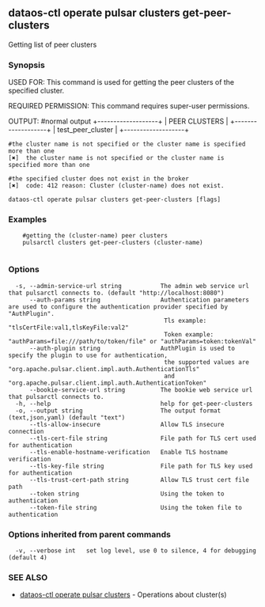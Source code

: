 ## dataos-ctl operate pulsar clusters get-peer-clusters

Getting list of peer clusters

### Synopsis

USED FOR:
    This command is used for getting the peer clusters of the specified cluster.

REQUIRED PERMISSION:
    This command requires super-user permissions.

OUTPUT:
    #normal output
    +-------------------+
    |   PEER CLUSTERS   |
    +-------------------+
    | test_peer_cluster |
    +-------------------+

    #the cluster name is not specified or the cluster name is specified more than one
    [✖]  the cluster name is not specified or the cluster name is specified more than one

    #the specified cluster does not exist in the broker
    [✖]  code: 412 reason: Cluster (cluster-name) does not exist.



```
dataos-ctl operate pulsar clusters get-peer-clusters [flags]
```

### Examples

```
    #getting the (cluster-name) peer clusters
    pulsarctl clusters get-peer-clusters (cluster-name)


```

### Options

```
  -s, --admin-service-url string           The admin web service url that pulsarctl connects to. (default "http://localhost:8080")
      --auth-params string                 Authentication parameters are used to configure the authentication provider specified by "AuthPlugin".
                                            Tls example: "tlsCertFile:val1,tlsKeyFile:val2"
                                            Token example: "authParams=file:///path/to/token/file" or "authParams=token:tokenVal"
      --auth-plugin string                 AuthPlugin is used to specify the plugin to use for authentication,
                                            the supported values are "org.apache.pulsar.client.impl.auth.AuthenticationTls"
                                            and "org.apache.pulsar.client.impl.auth.AuthenticationToken"
      --bookie-service-url string          The bookie web service url that pulsarctl connects to.
  -h, --help                               help for get-peer-clusters
  -o, --output string                      The output format (text,json,yaml) (default "text")
      --tls-allow-insecure                 Allow TLS insecure connection
      --tls-cert-file string               File path for TLS cert used for authentication
      --tls-enable-hostname-verification   Enable TLS hostname verification
      --tls-key-file string                File path for TLS key used for authentication
      --tls-trust-cert-path string         Allow TLS trust cert file path
      --token string                       Using the token to authentication
      --token-file string                  Using the token file to authentication
```

### Options inherited from parent commands

```
  -v, --verbose int   set log level, use 0 to silence, 4 for debugging (default 4)
```

### SEE ALSO

* [dataos-ctl operate pulsar clusters](dataos-ctl_operate_pulsar_clusters.md)	 - Operations about cluster(s)

